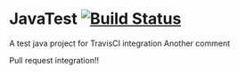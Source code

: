 # JavaTest [![Build Status](https://travis-ci.org/vjhebbar/JavaTest.svg?branch=master)](https://travis-ci.org/vjhebbar/JavaTest)
A test java project for TravisCI integration
Another comment

Pull request integration!!
